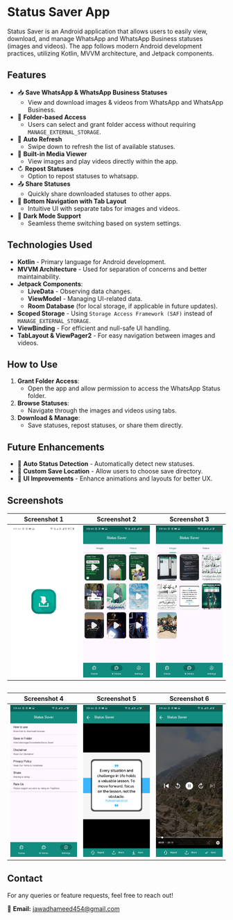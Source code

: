 # Status Saver App

Status Saver is an Android application that allows users to easily view, download, and manage WhatsApp and WhatsApp Business statuses (images and videos). The app follows modern Android development practices, utilizing Kotlin, MVVM architecture, and Jetpack components.

## Features

- 📥 **Save WhatsApp & WhatsApp Business Statuses**
  - View and download images & videos from WhatsApp and WhatsApp Business.
- 📁 **Folder-based Access**
  - Users can select and grant folder access without requiring `MANAGE_EXTERNAL_STORAGE`.
- 🔄 **Auto Refresh**
  - Swipe down to refresh the list of available statuses.
- 🎥 **Built-in Media Viewer**
  - View images and play videos directly within the app.
- ↻ **Repost Statuses**
  - Option to repost statuses to whatsapp.
- 📤 **Share Statuses**
  - Quickly share downloaded statuses to other apps.
- 🎨 **Bottom Navigation with Tab Layout**
  - Intuitive UI with separate tabs for images and videos.
- 🌙 **Dark Mode Support**
  - Seamless theme switching based on system settings.

## Technologies Used

- **Kotlin** - Primary language for Android development.
- **MVVM Architecture** - Used for separation of concerns and better maintainability.
- **Jetpack Components**:
  - **LiveData** - Observing data changes.
  - **ViewModel** - Managing UI-related data.
  - **Room Database** (for local storage, if applicable in future updates).
- **Scoped Storage** - Using `Storage Access Framework (SAF)` instead of `MANAGE_EXTERNAL_STORAGE`.
- **ViewBinding** - For efficient and null-safe UI handling.
- **TabLayout & ViewPager2** - For easy navigation between images and videos.


## How to Use

1. **Grant Folder Access**:
   - Open the app and allow permission to access the WhatsApp Status folder.
2. **Browse Statuses**:
   - Navigate through the images and videos using tabs.
3. **Download & Manage**:
   - Save statuses, repost statuses, or share them directly.

## Future Enhancements

- 🔄 **Auto Status Detection** - Automatically detect new statuses.
- 📂 **Custom Save Location** - Allow users to choose save directory.
- 🎨 **UI Improvements** - Enhance animations and layouts for better UX.

## Screenshots

| Screenshot 1 | Screenshot 2 | Screenshot 3 |
|-------------|-------------|-------------|
| ![Screenshot 1](gallery/ss1.jpg) | ![Screenshot 2](gallery/ss2.jpg) | ![Screenshot 3](gallery/ss3.jpg) |

|  |  |  |  
|-------------|-------------|-------------|

| Screenshot 4 | Screenshot 5 | Screenshot 6 |
|-------------|-------------|-------------|
| ![Screenshot 4](gallery/ss4.jpg) | ![Screenshot 5](gallery/ss5.jpg) | ![Screenshot 6](gallery/ss6.jpg) |


## Contact
For any queries or feature requests, feel free to reach out!

📧 **Email:** jawadhameed454@gmail.com

